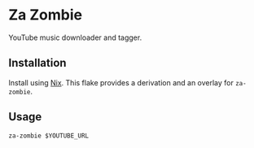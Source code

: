# Za Zombie

YouTube music downloader and tagger.

## Installation

Install using [Nix](https://nixos.wiki/wiki/Nix_package_manager). This flake
provides a derivation and an overlay for `za-zombie`.

## Usage

```shell
za-zombie $YOUTUBE_URL
```
